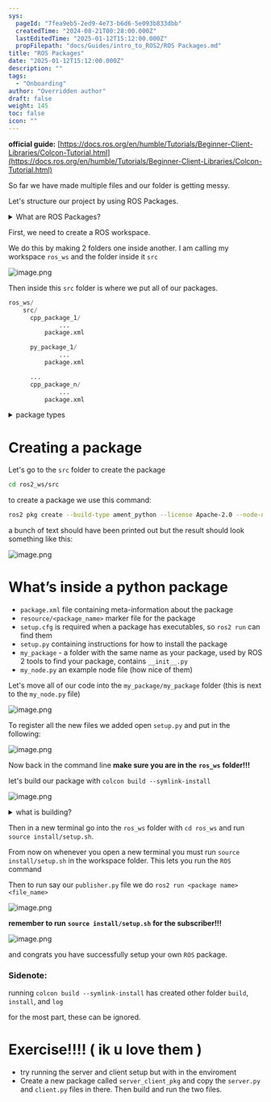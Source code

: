 ```yaml
---
sys:
  pageId: "7fea9eb5-2ed9-4e73-b6d6-5e093b833dbb"
  createdTime: "2024-08-21T00:28:00.000Z"
  lastEditedTime: "2025-01-12T15:12:00.000Z"
  propFilepath: "docs/Guides/intro_to_ROS2/ROS Packages.md"
title: "ROS Packages"
date: "2025-01-12T15:12:00.000Z"
description: ""
tags:
  - "Onboarding"
author: "Overridden author"
draft: false
weight: 145
toc: false
icon: ""
---
```


**official guide:** [https://docs.ros.org/en/humble/Tutorials/Beginner-Client-Libraries/Colcon-Tutorial.html](https://docs.ros.org/en/humble/Tutorials/Beginner-Client-Libraries/Colcon-Tutorial.html)

So far we have made multiple files and our folder is getting messy.

Let's structure our project by using ROS Packages.

<details>

<summary>What are ROS Packages?</summary>

ROS Packages are, as the name implies, packages of code that are highly sharable between ROS developers.

They consist of a folder, `package.xml` file, and source code

```python
      cpp_package_1/
		      ... imagine much code files here ..
          package.xml
```

</details>

First, we need to create a ROS workspace.

We do this by making 2 folders one inside another. I am calling my workspace `ros_ws` and the folder inside it `src`

![image.png](https://prod-files-secure.s3.us-west-2.amazonaws.com/d518164a-d88e-44d1-a4ee-3adb3bd8bce0/70706947-fd18-4537-a67b-e12946812d31/image.png?X-Amz-Algorithm=AWS4-HMAC-SHA256&X-Amz-Content-Sha256=UNSIGNED-PAYLOAD&X-Amz-Credential=ASIAZI2LB466UWHOVPLK%2F20250517%2Fus-west-2%2Fs3%2Faws4_request&X-Amz-Date=20250517T170159Z&X-Amz-Expires=3600&X-Amz-Security-Token=IQoJb3JpZ2luX2VjEKj%2F%2F%2F%2F%2F%2F%2F%2F%2F%2FwEaCXVzLXdlc3QtMiJGMEQCIGQ4%2BOxjZKvxu8oorNd7jyTYY%2BM8aUlshYYhxlGVFEnZAiAGPi%2Fbw0OiKfp%2FSU6mYzI9oKUVUGUjL2Uvoa5MisKzKir%2FAwhhEAAaDDYzNzQyMzE4MzgwNSIM4z9GFsCWnU8OLB%2FxKtwDk%2Bc0Bc85hmrWTJemll3Et2QpojZdStlv%2FW5cQvoJ70CmEPOUEqgkZiHxAASL7J6Ozh%2F8CA%2FzCMPVKwOdOfV7xSJct%2FJc3XDcC6avR8rK6uWOHItXPSZF7IWGm4csD2Tv4F3m2leJTKJ8Th1OWulYvLXtv6G8UMNhLy66eO00jcckOw5YdJdaP3pR05hCm%2BIVI2PVQhYryNwNJC0UVEqSKVsofy4q5aktWmpLmen9ET75kGmtmngQyf5Xmk1Htdvq8yWrkZ3dM2tyKI%2BQeAonBbteQnYJIyaerCmGoX7T%2F1p3WjPLuE1JnkxMhx6gwo8ao2B0F7c5x4LhZYyA9%2FoYwUyUOxRV9C9AR1PAs99eVwBYY1%2BCwhzCISSOwfc7dLRsPBwqZpiniij1haq%2Facjq54ezIcDwBcM6qb5Syar1LxVlfhkGP13PIGVEuFd4vrKfCTVjdfGLglpawwngz%2FO3kaDxbECvqWpCplJJlLPnsFdhEAkqHARRrfli%2BtegNKk4lKdqVFEI1VJ3fm4gZquI7myP7DHOBGXFdPDGi6RoNxrjK2NBBUBPPV%2BBZBfS3kNuNApyOOFdsieAgiMpblJuV%2FEyFUDp9i2o0d0MBjs7kA%2FOMCzTOXsU%2FdgOwJYwgOWiwQY6pgHX93tIH6S%2FF%2B9dMDVWi7wo4r6sJkGLj1MgiPzw%2Bfd93gdpE9LPOTt9S63Y04pp6r3Oa9mYjDX%2FRpR3Gr3fau5QR9AJ1PHKgmByjftc%2FuDfndvCeBQDlNi90C7SzOAZdNC1%2Fe2UJSnybqUPyenUFieKD7vkTaZnVAq8UwCxiga%2FdqJNP7CeswxeCAY%2BY7nQ8Db1IcqRHqD4PcZ9cOyQmTWGA0%2F8a30F&X-Amz-Signature=a7fab8eb39c2def1d0b2ed856564c61bb532a26439753a94877cbcdd750fe06f&X-Amz-SignedHeaders=host&x-id=GetObject)

Then inside this `src` folder is where we put all of our packages.

```python
ros_ws/
    src/
      cpp_package_1/
		      ...
          package.xml

      py_package_1/
		      ...
          package.xml

      ...
      cpp_package_n/
		      ...
          package.xml

```

<details>

<summary>package types</summary>

packages can be either `C++` or python.

the intern file structure is different for each but for this guide we will stick to creating python packages

</details>

# Creating a package

Let's go to the `src` folder to create the package

```bash
cd ros2_ws/src
```

to create a package we use this command:

```bash
ros2 pkg create --build-type ament_python --license Apache-2.0 --node-name my_node my_package
```

a bunch of text should have been printed out but the result should look something like this:

![image.png](https://prod-files-secure.s3.us-west-2.amazonaws.com/d518164a-d88e-44d1-a4ee-3adb3bd8bce0/e6cf1e3f-8512-4a3e-b131-079f800bf3e8/image.png?X-Amz-Algorithm=AWS4-HMAC-SHA256&X-Amz-Content-Sha256=UNSIGNED-PAYLOAD&X-Amz-Credential=ASIAZI2LB466UWHOVPLK%2F20250517%2Fus-west-2%2Fs3%2Faws4_request&X-Amz-Date=20250517T170159Z&X-Amz-Expires=3600&X-Amz-Security-Token=IQoJb3JpZ2luX2VjEKj%2F%2F%2F%2F%2F%2F%2F%2F%2F%2FwEaCXVzLXdlc3QtMiJGMEQCIGQ4%2BOxjZKvxu8oorNd7jyTYY%2BM8aUlshYYhxlGVFEnZAiAGPi%2Fbw0OiKfp%2FSU6mYzI9oKUVUGUjL2Uvoa5MisKzKir%2FAwhhEAAaDDYzNzQyMzE4MzgwNSIM4z9GFsCWnU8OLB%2FxKtwDk%2Bc0Bc85hmrWTJemll3Et2QpojZdStlv%2FW5cQvoJ70CmEPOUEqgkZiHxAASL7J6Ozh%2F8CA%2FzCMPVKwOdOfV7xSJct%2FJc3XDcC6avR8rK6uWOHItXPSZF7IWGm4csD2Tv4F3m2leJTKJ8Th1OWulYvLXtv6G8UMNhLy66eO00jcckOw5YdJdaP3pR05hCm%2BIVI2PVQhYryNwNJC0UVEqSKVsofy4q5aktWmpLmen9ET75kGmtmngQyf5Xmk1Htdvq8yWrkZ3dM2tyKI%2BQeAonBbteQnYJIyaerCmGoX7T%2F1p3WjPLuE1JnkxMhx6gwo8ao2B0F7c5x4LhZYyA9%2FoYwUyUOxRV9C9AR1PAs99eVwBYY1%2BCwhzCISSOwfc7dLRsPBwqZpiniij1haq%2Facjq54ezIcDwBcM6qb5Syar1LxVlfhkGP13PIGVEuFd4vrKfCTVjdfGLglpawwngz%2FO3kaDxbECvqWpCplJJlLPnsFdhEAkqHARRrfli%2BtegNKk4lKdqVFEI1VJ3fm4gZquI7myP7DHOBGXFdPDGi6RoNxrjK2NBBUBPPV%2BBZBfS3kNuNApyOOFdsieAgiMpblJuV%2FEyFUDp9i2o0d0MBjs7kA%2FOMCzTOXsU%2FdgOwJYwgOWiwQY6pgHX93tIH6S%2FF%2B9dMDVWi7wo4r6sJkGLj1MgiPzw%2Bfd93gdpE9LPOTt9S63Y04pp6r3Oa9mYjDX%2FRpR3Gr3fau5QR9AJ1PHKgmByjftc%2FuDfndvCeBQDlNi90C7SzOAZdNC1%2Fe2UJSnybqUPyenUFieKD7vkTaZnVAq8UwCxiga%2FdqJNP7CeswxeCAY%2BY7nQ8Db1IcqRHqD4PcZ9cOyQmTWGA0%2F8a30F&X-Amz-Signature=73b284470fcd28cf31ed0157ca73e96794779cd3bb6f3b159fd9308bda366313&X-Amz-SignedHeaders=host&x-id=GetObject)

# What’s inside a python package

- `package.xml` file containing meta-information about the package
- `resource/<package_name>` marker file for the package
- `setup.cfg` is required when a package has executables, so `ros2 run` can find them
- `setup.py` containing instructions for how to install the package
- `my_package` - a folder with the same name as your package, used by ROS 2 tools to find your package, contains `__init__.py`
- `my_node.py` an example node file (how nice of them)

Let's move all of our code into the `my_package/my_package` folder (this is next to the `my_node.py` file)

![image.png](https://prod-files-secure.s3.us-west-2.amazonaws.com/d518164a-d88e-44d1-a4ee-3adb3bd8bce0/9ce58f11-0da9-4d3e-b86d-506a9685d378/image.png?X-Amz-Algorithm=AWS4-HMAC-SHA256&X-Amz-Content-Sha256=UNSIGNED-PAYLOAD&X-Amz-Credential=ASIAZI2LB466UWHOVPLK%2F20250517%2Fus-west-2%2Fs3%2Faws4_request&X-Amz-Date=20250517T170159Z&X-Amz-Expires=3600&X-Amz-Security-Token=IQoJb3JpZ2luX2VjEKj%2F%2F%2F%2F%2F%2F%2F%2F%2F%2FwEaCXVzLXdlc3QtMiJGMEQCIGQ4%2BOxjZKvxu8oorNd7jyTYY%2BM8aUlshYYhxlGVFEnZAiAGPi%2Fbw0OiKfp%2FSU6mYzI9oKUVUGUjL2Uvoa5MisKzKir%2FAwhhEAAaDDYzNzQyMzE4MzgwNSIM4z9GFsCWnU8OLB%2FxKtwDk%2Bc0Bc85hmrWTJemll3Et2QpojZdStlv%2FW5cQvoJ70CmEPOUEqgkZiHxAASL7J6Ozh%2F8CA%2FzCMPVKwOdOfV7xSJct%2FJc3XDcC6avR8rK6uWOHItXPSZF7IWGm4csD2Tv4F3m2leJTKJ8Th1OWulYvLXtv6G8UMNhLy66eO00jcckOw5YdJdaP3pR05hCm%2BIVI2PVQhYryNwNJC0UVEqSKVsofy4q5aktWmpLmen9ET75kGmtmngQyf5Xmk1Htdvq8yWrkZ3dM2tyKI%2BQeAonBbteQnYJIyaerCmGoX7T%2F1p3WjPLuE1JnkxMhx6gwo8ao2B0F7c5x4LhZYyA9%2FoYwUyUOxRV9C9AR1PAs99eVwBYY1%2BCwhzCISSOwfc7dLRsPBwqZpiniij1haq%2Facjq54ezIcDwBcM6qb5Syar1LxVlfhkGP13PIGVEuFd4vrKfCTVjdfGLglpawwngz%2FO3kaDxbECvqWpCplJJlLPnsFdhEAkqHARRrfli%2BtegNKk4lKdqVFEI1VJ3fm4gZquI7myP7DHOBGXFdPDGi6RoNxrjK2NBBUBPPV%2BBZBfS3kNuNApyOOFdsieAgiMpblJuV%2FEyFUDp9i2o0d0MBjs7kA%2FOMCzTOXsU%2FdgOwJYwgOWiwQY6pgHX93tIH6S%2FF%2B9dMDVWi7wo4r6sJkGLj1MgiPzw%2Bfd93gdpE9LPOTt9S63Y04pp6r3Oa9mYjDX%2FRpR3Gr3fau5QR9AJ1PHKgmByjftc%2FuDfndvCeBQDlNi90C7SzOAZdNC1%2Fe2UJSnybqUPyenUFieKD7vkTaZnVAq8UwCxiga%2FdqJNP7CeswxeCAY%2BY7nQ8Db1IcqRHqD4PcZ9cOyQmTWGA0%2F8a30F&X-Amz-Signature=dc6bc10e7770204b24aa666875677f70ebc0dc9dd727a2855a982d4e1bfae5c3&X-Amz-SignedHeaders=host&x-id=GetObject)

To register all the new files we added open `setup.py` and put in the following:

![image.png](https://prod-files-secure.s3.us-west-2.amazonaws.com/d518164a-d88e-44d1-a4ee-3adb3bd8bce0/1cd7c262-4cae-4496-9d75-c178537d24a2/image.png?X-Amz-Algorithm=AWS4-HMAC-SHA256&X-Amz-Content-Sha256=UNSIGNED-PAYLOAD&X-Amz-Credential=ASIAZI2LB466UWHOVPLK%2F20250517%2Fus-west-2%2Fs3%2Faws4_request&X-Amz-Date=20250517T170159Z&X-Amz-Expires=3600&X-Amz-Security-Token=IQoJb3JpZ2luX2VjEKj%2F%2F%2F%2F%2F%2F%2F%2F%2F%2FwEaCXVzLXdlc3QtMiJGMEQCIGQ4%2BOxjZKvxu8oorNd7jyTYY%2BM8aUlshYYhxlGVFEnZAiAGPi%2Fbw0OiKfp%2FSU6mYzI9oKUVUGUjL2Uvoa5MisKzKir%2FAwhhEAAaDDYzNzQyMzE4MzgwNSIM4z9GFsCWnU8OLB%2FxKtwDk%2Bc0Bc85hmrWTJemll3Et2QpojZdStlv%2FW5cQvoJ70CmEPOUEqgkZiHxAASL7J6Ozh%2F8CA%2FzCMPVKwOdOfV7xSJct%2FJc3XDcC6avR8rK6uWOHItXPSZF7IWGm4csD2Tv4F3m2leJTKJ8Th1OWulYvLXtv6G8UMNhLy66eO00jcckOw5YdJdaP3pR05hCm%2BIVI2PVQhYryNwNJC0UVEqSKVsofy4q5aktWmpLmen9ET75kGmtmngQyf5Xmk1Htdvq8yWrkZ3dM2tyKI%2BQeAonBbteQnYJIyaerCmGoX7T%2F1p3WjPLuE1JnkxMhx6gwo8ao2B0F7c5x4LhZYyA9%2FoYwUyUOxRV9C9AR1PAs99eVwBYY1%2BCwhzCISSOwfc7dLRsPBwqZpiniij1haq%2Facjq54ezIcDwBcM6qb5Syar1LxVlfhkGP13PIGVEuFd4vrKfCTVjdfGLglpawwngz%2FO3kaDxbECvqWpCplJJlLPnsFdhEAkqHARRrfli%2BtegNKk4lKdqVFEI1VJ3fm4gZquI7myP7DHOBGXFdPDGi6RoNxrjK2NBBUBPPV%2BBZBfS3kNuNApyOOFdsieAgiMpblJuV%2FEyFUDp9i2o0d0MBjs7kA%2FOMCzTOXsU%2FdgOwJYwgOWiwQY6pgHX93tIH6S%2FF%2B9dMDVWi7wo4r6sJkGLj1MgiPzw%2Bfd93gdpE9LPOTt9S63Y04pp6r3Oa9mYjDX%2FRpR3Gr3fau5QR9AJ1PHKgmByjftc%2FuDfndvCeBQDlNi90C7SzOAZdNC1%2Fe2UJSnybqUPyenUFieKD7vkTaZnVAq8UwCxiga%2FdqJNP7CeswxeCAY%2BY7nQ8Db1IcqRHqD4PcZ9cOyQmTWGA0%2F8a30F&X-Amz-Signature=54d2f50ef7edcde904c10ac072816c19c79acb1d469d69484f321ba275a0b3a9&X-Amz-SignedHeaders=host&x-id=GetObject)

Now back in the command line **make sure you are in the** **`ros_ws`** **folder!!!**

let's build our package with `colcon build --symlink-install`

![image.png](https://prod-files-secure.s3.us-west-2.amazonaws.com/d518164a-d88e-44d1-a4ee-3adb3bd8bce0/2f2a0d27-b173-48fd-b189-5f5c0ce65619/image.png?X-Amz-Algorithm=AWS4-HMAC-SHA256&X-Amz-Content-Sha256=UNSIGNED-PAYLOAD&X-Amz-Credential=ASIAZI2LB466UWHOVPLK%2F20250517%2Fus-west-2%2Fs3%2Faws4_request&X-Amz-Date=20250517T170159Z&X-Amz-Expires=3600&X-Amz-Security-Token=IQoJb3JpZ2luX2VjEKj%2F%2F%2F%2F%2F%2F%2F%2F%2F%2FwEaCXVzLXdlc3QtMiJGMEQCIGQ4%2BOxjZKvxu8oorNd7jyTYY%2BM8aUlshYYhxlGVFEnZAiAGPi%2Fbw0OiKfp%2FSU6mYzI9oKUVUGUjL2Uvoa5MisKzKir%2FAwhhEAAaDDYzNzQyMzE4MzgwNSIM4z9GFsCWnU8OLB%2FxKtwDk%2Bc0Bc85hmrWTJemll3Et2QpojZdStlv%2FW5cQvoJ70CmEPOUEqgkZiHxAASL7J6Ozh%2F8CA%2FzCMPVKwOdOfV7xSJct%2FJc3XDcC6avR8rK6uWOHItXPSZF7IWGm4csD2Tv4F3m2leJTKJ8Th1OWulYvLXtv6G8UMNhLy66eO00jcckOw5YdJdaP3pR05hCm%2BIVI2PVQhYryNwNJC0UVEqSKVsofy4q5aktWmpLmen9ET75kGmtmngQyf5Xmk1Htdvq8yWrkZ3dM2tyKI%2BQeAonBbteQnYJIyaerCmGoX7T%2F1p3WjPLuE1JnkxMhx6gwo8ao2B0F7c5x4LhZYyA9%2FoYwUyUOxRV9C9AR1PAs99eVwBYY1%2BCwhzCISSOwfc7dLRsPBwqZpiniij1haq%2Facjq54ezIcDwBcM6qb5Syar1LxVlfhkGP13PIGVEuFd4vrKfCTVjdfGLglpawwngz%2FO3kaDxbECvqWpCplJJlLPnsFdhEAkqHARRrfli%2BtegNKk4lKdqVFEI1VJ3fm4gZquI7myP7DHOBGXFdPDGi6RoNxrjK2NBBUBPPV%2BBZBfS3kNuNApyOOFdsieAgiMpblJuV%2FEyFUDp9i2o0d0MBjs7kA%2FOMCzTOXsU%2FdgOwJYwgOWiwQY6pgHX93tIH6S%2FF%2B9dMDVWi7wo4r6sJkGLj1MgiPzw%2Bfd93gdpE9LPOTt9S63Y04pp6r3Oa9mYjDX%2FRpR3Gr3fau5QR9AJ1PHKgmByjftc%2FuDfndvCeBQDlNi90C7SzOAZdNC1%2Fe2UJSnybqUPyenUFieKD7vkTaZnVAq8UwCxiga%2FdqJNP7CeswxeCAY%2BY7nQ8Db1IcqRHqD4PcZ9cOyQmTWGA0%2F8a30F&X-Amz-Signature=893f70628347666b04a580724f17087294524d5440ae49c9a3e396b925b4df62&X-Amz-SignedHeaders=host&x-id=GetObject)

<details>

<summary>what is building?</summary>

if you are a CS major at Rose-Hulman you will learn the answer to this in CSSE132

but TLDR; is it combines all the code files into one program that can be run easily 

</details>

Then in a new terminal go into the `ros_ws` folder with `cd ros_ws` and run `source install/setup.sh`. 

From now on whenever you open a new terminal you must run `source install/setup.sh` in the workspace folder. This lets you run the `ROS` command

Then to run say our `publisher.py` file we do `ros2 run <package name> <file_name>`

![image.png](https://prod-files-secure.s3.us-west-2.amazonaws.com/d518164a-d88e-44d1-a4ee-3adb3bd8bce0/4f4b1219-3a44-4632-aa0a-ce3471699f59/image.png?X-Amz-Algorithm=AWS4-HMAC-SHA256&X-Amz-Content-Sha256=UNSIGNED-PAYLOAD&X-Amz-Credential=ASIAZI2LB466UWHOVPLK%2F20250517%2Fus-west-2%2Fs3%2Faws4_request&X-Amz-Date=20250517T170159Z&X-Amz-Expires=3600&X-Amz-Security-Token=IQoJb3JpZ2luX2VjEKj%2F%2F%2F%2F%2F%2F%2F%2F%2F%2FwEaCXVzLXdlc3QtMiJGMEQCIGQ4%2BOxjZKvxu8oorNd7jyTYY%2BM8aUlshYYhxlGVFEnZAiAGPi%2Fbw0OiKfp%2FSU6mYzI9oKUVUGUjL2Uvoa5MisKzKir%2FAwhhEAAaDDYzNzQyMzE4MzgwNSIM4z9GFsCWnU8OLB%2FxKtwDk%2Bc0Bc85hmrWTJemll3Et2QpojZdStlv%2FW5cQvoJ70CmEPOUEqgkZiHxAASL7J6Ozh%2F8CA%2FzCMPVKwOdOfV7xSJct%2FJc3XDcC6avR8rK6uWOHItXPSZF7IWGm4csD2Tv4F3m2leJTKJ8Th1OWulYvLXtv6G8UMNhLy66eO00jcckOw5YdJdaP3pR05hCm%2BIVI2PVQhYryNwNJC0UVEqSKVsofy4q5aktWmpLmen9ET75kGmtmngQyf5Xmk1Htdvq8yWrkZ3dM2tyKI%2BQeAonBbteQnYJIyaerCmGoX7T%2F1p3WjPLuE1JnkxMhx6gwo8ao2B0F7c5x4LhZYyA9%2FoYwUyUOxRV9C9AR1PAs99eVwBYY1%2BCwhzCISSOwfc7dLRsPBwqZpiniij1haq%2Facjq54ezIcDwBcM6qb5Syar1LxVlfhkGP13PIGVEuFd4vrKfCTVjdfGLglpawwngz%2FO3kaDxbECvqWpCplJJlLPnsFdhEAkqHARRrfli%2BtegNKk4lKdqVFEI1VJ3fm4gZquI7myP7DHOBGXFdPDGi6RoNxrjK2NBBUBPPV%2BBZBfS3kNuNApyOOFdsieAgiMpblJuV%2FEyFUDp9i2o0d0MBjs7kA%2FOMCzTOXsU%2FdgOwJYwgOWiwQY6pgHX93tIH6S%2FF%2B9dMDVWi7wo4r6sJkGLj1MgiPzw%2Bfd93gdpE9LPOTt9S63Y04pp6r3Oa9mYjDX%2FRpR3Gr3fau5QR9AJ1PHKgmByjftc%2FuDfndvCeBQDlNi90C7SzOAZdNC1%2Fe2UJSnybqUPyenUFieKD7vkTaZnVAq8UwCxiga%2FdqJNP7CeswxeCAY%2BY7nQ8Db1IcqRHqD4PcZ9cOyQmTWGA0%2F8a30F&X-Amz-Signature=c0e86bf69108c9b9efdaa5d3c93d3f5e5b8a9eedb730b35462d15867eb1dc439&X-Amz-SignedHeaders=host&x-id=GetObject)

**remember to run** **`source install/setup.sh`** **for the subscriber!!!**

![image.png](https://prod-files-secure.s3.us-west-2.amazonaws.com/d518164a-d88e-44d1-a4ee-3adb3bd8bce0/02121119-dad4-49ec-8356-c956108b4243/image.png?X-Amz-Algorithm=AWS4-HMAC-SHA256&X-Amz-Content-Sha256=UNSIGNED-PAYLOAD&X-Amz-Credential=ASIAZI2LB466UWHOVPLK%2F20250517%2Fus-west-2%2Fs3%2Faws4_request&X-Amz-Date=20250517T170159Z&X-Amz-Expires=3600&X-Amz-Security-Token=IQoJb3JpZ2luX2VjEKj%2F%2F%2F%2F%2F%2F%2F%2F%2F%2FwEaCXVzLXdlc3QtMiJGMEQCIGQ4%2BOxjZKvxu8oorNd7jyTYY%2BM8aUlshYYhxlGVFEnZAiAGPi%2Fbw0OiKfp%2FSU6mYzI9oKUVUGUjL2Uvoa5MisKzKir%2FAwhhEAAaDDYzNzQyMzE4MzgwNSIM4z9GFsCWnU8OLB%2FxKtwDk%2Bc0Bc85hmrWTJemll3Et2QpojZdStlv%2FW5cQvoJ70CmEPOUEqgkZiHxAASL7J6Ozh%2F8CA%2FzCMPVKwOdOfV7xSJct%2FJc3XDcC6avR8rK6uWOHItXPSZF7IWGm4csD2Tv4F3m2leJTKJ8Th1OWulYvLXtv6G8UMNhLy66eO00jcckOw5YdJdaP3pR05hCm%2BIVI2PVQhYryNwNJC0UVEqSKVsofy4q5aktWmpLmen9ET75kGmtmngQyf5Xmk1Htdvq8yWrkZ3dM2tyKI%2BQeAonBbteQnYJIyaerCmGoX7T%2F1p3WjPLuE1JnkxMhx6gwo8ao2B0F7c5x4LhZYyA9%2FoYwUyUOxRV9C9AR1PAs99eVwBYY1%2BCwhzCISSOwfc7dLRsPBwqZpiniij1haq%2Facjq54ezIcDwBcM6qb5Syar1LxVlfhkGP13PIGVEuFd4vrKfCTVjdfGLglpawwngz%2FO3kaDxbECvqWpCplJJlLPnsFdhEAkqHARRrfli%2BtegNKk4lKdqVFEI1VJ3fm4gZquI7myP7DHOBGXFdPDGi6RoNxrjK2NBBUBPPV%2BBZBfS3kNuNApyOOFdsieAgiMpblJuV%2FEyFUDp9i2o0d0MBjs7kA%2FOMCzTOXsU%2FdgOwJYwgOWiwQY6pgHX93tIH6S%2FF%2B9dMDVWi7wo4r6sJkGLj1MgiPzw%2Bfd93gdpE9LPOTt9S63Y04pp6r3Oa9mYjDX%2FRpR3Gr3fau5QR9AJ1PHKgmByjftc%2FuDfndvCeBQDlNi90C7SzOAZdNC1%2Fe2UJSnybqUPyenUFieKD7vkTaZnVAq8UwCxiga%2FdqJNP7CeswxeCAY%2BY7nQ8Db1IcqRHqD4PcZ9cOyQmTWGA0%2F8a30F&X-Amz-Signature=9f17860a834e81150aacdeeb29e0a03e5d588bb13e7d6972090b78eb29d3b6ce&X-Amz-SignedHeaders=host&x-id=GetObject)

and congrats you have successfully setup your own `ROS` package.

### Sidenote:

running `colcon build --symlink-install` has created other folder `build`, `install`, and `log`

for the most part, these can be ignored.

# Exercise!!!! ( ik u love them )

- try running the server and client setup but with in the enviroment
- Create a new package called `server_client_pkg` and copy the `server.py` and `client.py` files in there. Then build and run the two files.

